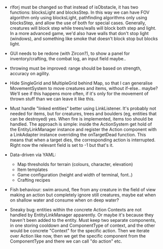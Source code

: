   
- rlforj must be changed so that instead of isObstacle, it has two functions: blocksLight and blocksStep.
  In this way we can have FOV algorithm only using blocksLight, pathfinding algorithms only using
  blocksStep, and allow the use of both for special cases. Generally, creatures will block step while trees/walls
  will block both step and light. In a more advanced game, we'd also have walls that don't stop light (windows),
  and something like smoke that doesn't block stop but blocks light.

- GUI needs to be redone (with Zircon?), to show a panel for inventory/crafting, the combat log, an input field maybe..

- throwing must be improved: range should be based on strength, accuracy on agility.
  
- Hide SingleGrid and MultipleGrid behind Map, so that I can generalise MovementSystem to move creatures and items,
  without if-else.. maybe? We'll see if this happens more often, if it's only for the movement of
  thrown stuff than we can leave it like this.

- Must handle "linked entities" better using LinkListener. It's probably not needed for items, but for creatures, trees
  and boulders (eg, entities that can be destroyed) yes. When fire is implemented, items too should be handled.
  The approach is simple: inside the ActionSystem get hold of the EntityLinkManager instance and register
  the Action component with a LinkAdapter instance overriding the onTargetDead function.
  This means that when a target dies, the corresponding action is interrupted. Right now the relevant field is
  set to -1 but that's it.

- Data-driven via YAML:
  - Map thresholds for terrain (colours, character, elevation)
  - Item templates
  - Game configuration (height and width of terminal, font..)
  - Crafting recipes

- Fish behaviour: swim around, flee from any creature in the field of view making an action but completely ignore
  still creatures, maybe eat when on shallow water and consume when on deep water?

- Sneaky bug: entities within the concrete Action Contexts are not handled by EntityLinkManager apparently.
  Or maybe it's because they haven't been added to the entity.
  Must keep two separate components, in one storing cooldown and ComponentType of context, and the other would be
  concrete "Context" for the specific action. Then we iterate over Action like now, then we get the specific
  component from the ComponentType and there we can call "do action" etc.
